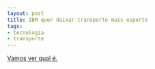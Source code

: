 ```yaml
---
layout: post
title: IBM quer deixar transporte mais esperto
tags:
- tecnologia
- transporte
---
```


[Vamos ver qual é.](http://www.ibm.com/smarterplanet/us/en/transportation_systems/overview/index.html?re=sph)
